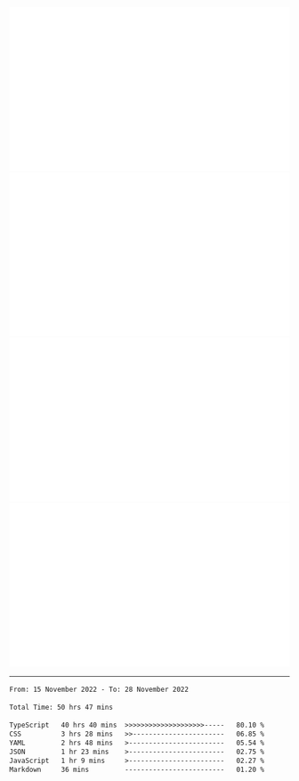 <div align="center">
  
  ![](https://raw.githubusercontent.com/iaizawa0623/github-stats/master/generated/overview.svg#gh-dark-mode-only)
  ![](https://raw.githubusercontent.com/iaizawa0623/github-stats/master/generated/overview.svg#gh-light-mode-only)
  ![](https://raw.githubusercontent.com/iaizawa0623/github-stats/master/generated/languages.svg#gh-dark-mode-only)
  ![](https://raw.githubusercontent.com/iaizawa0623/github-stats/master/generated/languages.svg#gh-light-mode-only)

</div>


<!-- <a href="https://github.com/anuraghazra/github-readme-stats">
  <img src="https://github-readme-stats.vercel.app/api?username=iaizawa0623&show_icons=true&count_private=true&theme=dracula&line_height=40" />
  <img src="https://github-readme-stats.vercel.app/api/top-langs/?username=iaizawa0623&count_private=true&theme=dracula" />
</a>
 -->
***

<!--START_SECTION:waka-->

```text
From: 15 November 2022 - To: 28 November 2022

Total Time: 50 hrs 47 mins

TypeScript   40 hrs 40 mins  >>>>>>>>>>>>>>>>>>>>-----   80.10 %
CSS          3 hrs 28 mins   >>-----------------------   06.85 %
YAML         2 hrs 48 mins   >------------------------   05.54 %
JSON         1 hr 23 mins    >------------------------   02.75 %
JavaScript   1 hr 9 mins     >------------------------   02.27 %
Markdown     36 mins         -------------------------   01.20 %
```

<!--END_SECTION:waka-->
